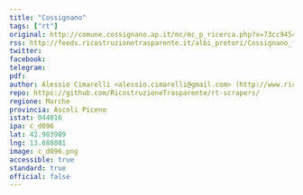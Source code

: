 ```yaml
---
title: "Cossignano"
tags: ["rt"]
original: http://comune.cossignano.ap.it/mc/mc_p_ricerca.php?x=73cc9454a4b89056e21d1678c6e57984
rss: http://feeds.ricostruzionetrasparente.it/albi_pretori/Cossignano_feed.xml
twitter: 
facebook: 
telegram: 
pdf: 
author: Alessio Cimarelli <alessio.cimarelli@gmail.com> (http://www.ricostruzionetrasparente.it)
repo: https://github.com/RicostruzioneTrasparente/rt-scrapers/
regione: Marche
provincia: Ascoli Piceno
istat: 044016
ipa: c_d096
lat: 42.983989
lng: 13.688081
image: c_d096.png
accessible: true
standard: true
official: false
---
```

